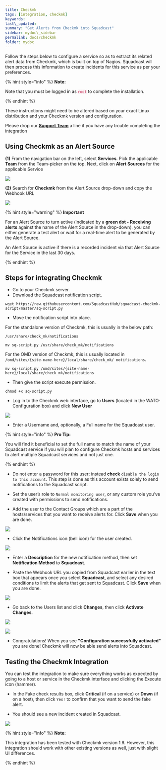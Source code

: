 ```yaml
---
title: Checkmk
tags: [integration, checkmk]
keywords:
last\_updated:
summary: "Get Alerts from Checkmk into Squadcast"
sidebar: mydoc\_sidebar
permalink: docs/checkmk
folder: mydoc
---
```


Follow the steps below to configure a service so as to extract its related alert data from Checkmk, which is built on top of Nagios. Squadcast will then process this information to create incidents for this service as per your preferences.

{% hint style="info" %} 
<b>Note: </b>
<p>Note that you must be logged in as <code class="highlighter-rouge" style="color: #c7254e; background-color: #f9f2f4 !important;">root</code> to complete the installation.</p>
{% endhint %}

These instructions might need to be altered based on your exact Linux distribution and your Checkmk version and configuration. 

Please drop our **[Support Team](mailto:support@squadcast.com)** a line if you have any trouble completing the integration

## Using Checkmk as an Alert Source

**(1)** From the navigation bar on the left, select **Services**. Pick the applicable **Team** from the Team-picker on the top. Next, click on **Alert Sources** for the applicable Service

![](../../.gitbook/assets/alert\_source\_1.png)

**(2)** Search for **Checkmk** from the Alert Source drop-down and copy the Webhook URL

![](../../.gitbook/assets/checkmk\_1.png)

{% hint style="warning" %} 
<b>Important</b>
<p>For an Alert Source to turn active (indicated by a <b>green dot - Receiving alerts</b> against the name of the Alert Source in the drop-down), you can either generate a test alert or wait for a real-time alert to be generated by the Alert Source.</p>
<p>An Alert Source is active if there is a recorded incident via that Alert Source for the Service in the last 30 days.</p>
{% endhint %}

## Steps for integrating Checkmk

+ Go to your Checkmk server.
+ Download the Squadcast notification script.

```
wget https://raw.githubusercontent.com/SquadcastHub/squadcast-checkmk-script/master/sq-script.py
```

+ Move the notification script into place.

For the standalone version of Checkmk, this is usually in the below path:

`/usr/share/check_mk/notifications`

```
mv sq-script.py /usr/share/check_mk/notifications
```

For the OMD version of Checkmk, this is usually located in
`/omd/sites/{site-name-here}/local/share/check_mk/ notifications`.

```
mv sq-script.py /omd/sites/{site-name-here}/local/share/check_mk/notifications
```

+ Then give the script execute permission.

```
chmod +x sq-script.py
```

+ Log in to the Checkmk web interface, go to **Users** (located in the WATO· Configuration box) and click **New User**

![](../../.gitbook/assets/checkmk\_2.png)

+ Enter a Username and, optionally, a Full name for the Squadcast user. 

{% hint style="info" %} 
<b>Pro Tip: </b>
<p>You will find it beneficial to set the full name to match the name of your Squadcast service if you will plan to configure Checkmk hosts and services to alert multiple Squadcast services and not just one.</p>
{% endhint %}

+ Do not enter a password for this user; instead **check** `disable the login to this account`. This step is done as this account exists solely to send notifications to the Squadcast script.

+ Set the user’s role to `Normal monitoring user`, or any custom role you’ve created with permissions to send notifications. 

+ Add the user to the Contact Groups which are a part of the hosts/services that you want to receive alerts for. Click **Save** when you are done.

![](../../.gitbook/assets/checkmk\_3.png)

+ Click the Notifications icon (bell icon) for the user created.

![](../../.gitbook/assets/checkmk\_4.png)

+ Enter a **Description** for the new notification method, then set **Notification Method** to **Squadcast**. 

+ Paste the Webhook URL you copied from Squadcast earlier in the text box that appears once you select **Squadcast**, and select any desired conditions to limit the alerts that get sent to Squadcast. Click **Save** when you are done.

![](../../.gitbook/assets/checkmk\_5.png)

+ Go back to the Users list and click  **Changes**, then click **Activate Changes**.

![](../../.gitbook/assets/checkmk\_6.png)

![](../../.gitbook/assets/checkmk\_7.png)

+ Congratulations! When you see **"Configuration successfully activated"** you are done! Checkmk will now be able send alerts into Squadcast. 

## Testing the Checkmk Integration

You can test the integration to make sure everything works as expected by going to a host or service in the Checkmk interface and clicking the Execute icon (hammer). 

+ In the Fake check results box, click **Critical** (if on a service) or **Down** (if on a host), then click `Yes!` to confirm that you want to send the fake alert. 

+ You should see a new incident created in Squadcast.

![](../../.gitbook/assets/checkmk\_8.png)

{% hint style="info" %} 
<b>Note: </b>
<p>This integration has been tested with Checkmk version 1.6. However, this integration should work with other existing versions as well, just with slight UI differences.</p>
{% endhint %}